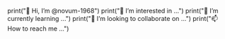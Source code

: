 print("👋 Hi, I’m @novum-1968")
print("👀 I’m interested in ...")
print("🌱 I’m currently learning ...")
print("💞️ I’m looking to collaborate on ...")
print("📫 How to reach me ...")

<!---
novum-1968/novum-1968 is a ✨ special ✨ repository because its `README.md` (this file) appears on your GitHub profile.
You can click the Preview link to take a look at your changes.
--->
